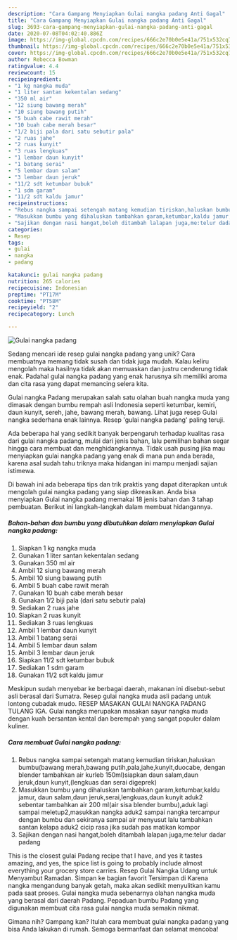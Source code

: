 ```yaml
---
description: "Cara Gampang Menyiapkan Gulai nangka padang Anti Gagal"
title: "Cara Gampang Menyiapkan Gulai nangka padang Anti Gagal"
slug: 3693-cara-gampang-menyiapkan-gulai-nangka-padang-anti-gagal
date: 2020-07-08T04:02:40.886Z
image: https://img-global.cpcdn.com/recipes/666c2e70b0e5e41a/751x532cq70/gulai-nangka-padang-foto-resep-utama.jpg
thumbnail: https://img-global.cpcdn.com/recipes/666c2e70b0e5e41a/751x532cq70/gulai-nangka-padang-foto-resep-utama.jpg
cover: https://img-global.cpcdn.com/recipes/666c2e70b0e5e41a/751x532cq70/gulai-nangka-padang-foto-resep-utama.jpg
author: Rebecca Bowman
ratingvalue: 4.4
reviewcount: 15
recipeingredient:
- "1 kg nangka muda"
- "1 liter santan kekentalan sedang"
- "350 ml air"
- "12 siung bawang merah"
- "10 siung bawang putih"
- "5 buah cabe rawit merah"
- "10 buah cabe merah besar"
- "1/2 biji pala dari satu sebutir pala"
- "2 ruas jahe"
- "2 ruas kunyit"
- "3 ruas lengkuas"
- "1 lembar daun kunyit"
- "1 batang serai"
- "5 lembar daun salam"
- "3 lembar daun jeruk"
- "11/2 sdt ketumbar bubuk"
- "1 sdm garam"
- "11/2 sdt kaldu jamur"
recipeinstructions:
- "Rebus nangka sampai setengah matang kemudian tiriskan,haluskan bumbu(bawang merah,bawang putih,pala,jahe,kunyit,duocabe, dengan blender tambahkan air kurleb 150ml)siapkan daun salam,daun jeruk,daun kunyit,(lengkuas dan serai digeprek)"
- "Masukkan bumbu yang dihaluskan tambahkan garam,ketumbar,kaldu jamur, daun salam,daun jeruk,serai,lengkuas,daun kunyit aduk2 sebentar tambahkan air 200 ml(air sisa blender bumbu),aduk lagi sampai meletup2,masukkan nangka aduk2 sampai nangka tercampur dengan bumbu dan sekiranya sampai air menyusut lalu tambahkan santan kelapa aduk2 cicip rasa jika sudah pas matikan kompor"
- "Sajikan dengan nasi hangat,boleh ditambah lalapan juga,me:telur dadar padang"
categories:
- Resep
tags:
- gulai
- nangka
- padang

katakunci: gulai nangka padang 
nutrition: 265 calories
recipecuisine: Indonesian
preptime: "PT17M"
cooktime: "PT58M"
recipeyield: "2"
recipecategory: Lunch

---
```



![Gulai nangka padang](https://img-global.cpcdn.com/recipes/666c2e70b0e5e41a/751x532cq70/gulai-nangka-padang-foto-resep-utama.jpg)

Sedang mencari ide resep gulai nangka padang yang unik? Cara membuatnya memang tidak susah dan tidak juga mudah. Kalau keliru mengolah maka hasilnya tidak akan memuaskan dan justru cenderung tidak enak. Padahal gulai nangka padang yang enak harusnya sih memiliki aroma dan cita rasa yang dapat memancing selera kita.

Gulai nangka Padang merupakan salah satu olahan buah nangka muda yang dimasak dengan bumbu rempah asli Indonesia seperti ketumbar, kemiri, daun kunyit, sereh, jahe, bawang merah, bawang. Lihat juga resep Gulai nangka sederhana enak lainnya. Resep &#39;gulai nangka padang&#39; paling teruji.

Ada beberapa hal yang sedikit banyak berpengaruh terhadap kualitas rasa dari gulai nangka padang, mulai dari jenis bahan, lalu pemilihan bahan segar hingga cara membuat dan menghidangkannya. Tidak usah pusing jika mau menyiapkan gulai nangka padang yang enak di mana pun anda berada, karena asal sudah tahu triknya maka hidangan ini mampu menjadi sajian istimewa.


Di bawah ini ada beberapa tips dan trik praktis yang dapat diterapkan untuk mengolah gulai nangka padang yang siap dikreasikan. Anda bisa menyiapkan Gulai nangka padang memakai 18 jenis bahan dan 3 tahap pembuatan. Berikut ini langkah-langkah dalam membuat hidangannya.

<!--inarticleads1-->

##### Bahan-bahan dan bumbu yang dibutuhkan dalam menyiapkan Gulai nangka padang:

1. Siapkan 1 kg nangka muda
1. Gunakan 1 liter santan kekentalan sedang
1. Gunakan 350 ml air
1. Ambil 12 siung bawang merah
1. Ambil 10 siung bawang putih
1. Ambil 5 buah cabe rawit merah
1. Gunakan 10 buah cabe merah besar
1. Gunakan 1/2 biji pala (dari satu sebutir pala)
1. Sediakan 2 ruas jahe
1. Siapkan 2 ruas kunyit
1. Sediakan 3 ruas lengkuas
1. Ambil 1 lembar daun kunyit
1. Ambil 1 batang serai
1. Ambil 5 lembar daun salam
1. Ambil 3 lembar daun jeruk
1. Siapkan 11/2 sdt ketumbar bubuk
1. Sediakan 1 sdm garam
1. Gunakan 11/2 sdt kaldu jamur


Meskipun sudah menyebar ke berbagai daerah, makanan ini disebut-sebut asli berasal dari Sumatra. Resep gulai nangka muda asli padang untuk lontong cubadak mudo. RESEP MASAKAN GULAI NANGKA PADANG TULANG IGA. Gulai nangka merupakan masakan sayur nangka muda dengan kuah bersantan kental dan berempah yang sangat populer dalam kuliner. 

<!--inarticleads2-->

##### Cara membuat Gulai nangka padang:

1. Rebus nangka sampai setengah matang kemudian tiriskan,haluskan bumbu(bawang merah,bawang putih,pala,jahe,kunyit,duocabe, dengan blender tambahkan air kurleb 150ml)siapkan daun salam,daun jeruk,daun kunyit,(lengkuas dan serai digeprek)
1. Masukkan bumbu yang dihaluskan tambahkan garam,ketumbar,kaldu jamur, daun salam,daun jeruk,serai,lengkuas,daun kunyit aduk2 sebentar tambahkan air 200 ml(air sisa blender bumbu),aduk lagi sampai meletup2,masukkan nangka aduk2 sampai nangka tercampur dengan bumbu dan sekiranya sampai air menyusut lalu tambahkan santan kelapa aduk2 cicip rasa jika sudah pas matikan kompor
1. Sajikan dengan nasi hangat,boleh ditambah lalapan juga,me:telur dadar padang


This is the closest gulai Padang recipe that I have, and yes it tastes amazing, and yes, the spice list is going to probably include almost everything your grocery store carries. Resep Gulai Nangka Udang untuk Menyambut Ramadan. Simpan ke bagian favorit Tersimpan di Karena nangka mengandung banyak getah, maka akan sedikit menyulitkan kamu pada saat proses. Gulai nangka muda sebenarnya olahan nangka muda yang berasal dari daerah Padang. Pepaduan bumbu Padang yang digunakan membuat cita rasa gulai nangka muda semakin nikmat. 

Gimana nih? Gampang kan? Itulah cara membuat gulai nangka padang yang bisa Anda lakukan di rumah. Semoga bermanfaat dan selamat mencoba!
